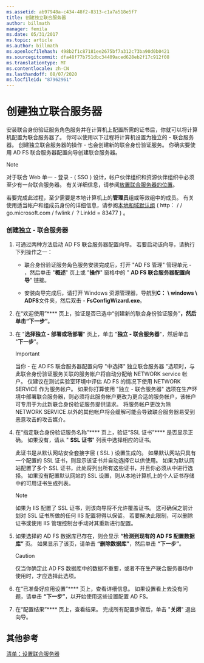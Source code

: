 ```yaml
---
ms.assetid: ab97948a-c434-48f2-8313-c1a7a518e5f7
title: 创建独立联合服务器
author: billmath
manager: femila
ms.date: 05/31/2017
ms.topic: article
ms.author: billmath
ms.openlocfilehash: 498b2f1c87181ee2675bf7a312c73ba90d0b0421
ms.sourcegitcommit: dfa48f77b751dbc34409aced628eb2f17c912f08
ms.translationtype: MT
ms.contentlocale: zh-CN
ms.lasthandoff: 08/07/2020
ms.locfileid: "87962961"
---
```

# <a name="create-a-stand-alone-federation-server"></a>创建独立联合服务器

安装联合身份验证服务角色服务并在计算机上配置所需的证书后，你就可以将计算机配置为联合服务器了。 你可以使用以下过程将计算机设置为独立的 \- 联合服务器。 创建独立联合服务器的操作 \- 也会创建新的联合身份验证服务。 你确实要使用 AD FS 联合服务器配置向导创建联合服务器。

> [!NOTE]
> 对于联合 Web 单一 \- 登录 \- \( SSO \) 设计，帐户伙伴组织和资源伙伴组织中必须至少有一台联合服务器。 有关详细信息，请参阅[放置联合服务器的位置](/previous-versions/windows/it-pro/windows-server-2012-R2-and-2012/dd807127(v=ws.11))。

若要完成此过程，至少需要是本地计算机上的**管理员**组或等效组中的成员。  有关使用适当帐户和组成员身份的详细信息，请参阅[本地和域默认组](https://go.microsoft.com/fwlink/?LinkId=83477) \( http： \/ \/ go.microsoft.com \/ fwlink \/ ？LinkId \= 83477 \) 。

### <a name="to-create-a-stand-alone-federation-server"></a>创建独立 \- 联合服务器

1.  可通过两种方法启动 AD FS 联合服务器配置向导。 若要启动该向导，请执行下列操作之一：

    -   联合身份验证服务角色服务安装完成后，打开 "AD FS 管理" 管理单元 \- ，然后单击 "**概述**" 页上或 "**操作**" 窗格中的 " **AD FS 联合服务器配置向导**" 链接。

    -   安装向导完成后，请打开 Windows 资源管理器，导航到**C： \\ windows \\ ADFS**文件夹，然后双击 \- **FsConfigWizard.exe**。

2.  在“欢迎使用”**** 页上，验证是否已选中“创建新的联合身份验证服务”****，然后单击“下一步”****。

3.  在 "**选择独立 \- 部署或场部署**" 页上，单击 "**独立 \- 联合服务器**"，然后单击 "**下一步**"。

    > [!IMPORTANT]
    > 当你 \- 在 AD FS 联合服务器配置向导 "中选择" 独立联合服务器 "选项时，与此联合身份验证服务关联的服务帐户将自动分配给 NETWORK service 帐户。 仅建议在测试实验室环境中评估 AD FS 的情况下使用 NETWORK SERVICE 作为服务帐户。 如果你打算使用 "独立 \- 联合服务器" 选项在生产环境中部署联合服务器，则必须将此服务帐户更改为更合适的服务帐户，该帐户可专用于为此新联合身份验证服务提供请求。 将服务帐户更改为除 NETWORK SERVICE 以外的其他帐户将会缓解可能会导致联合服务器易受到恶意攻击的攻击媒介。

4.  在“指定联合身份验证服务名称”**** 页上，验证“SSL 证书”**** 是否显示正确。 如果没有，请从 " **SSL 证书**" 列表中选择相应的证书。

    此证书是从默认网站安全套接字层 \( SSL \) 设置生成的。 如果默认网站只具有一个配置的 SSL 证书，则显示该证书并自动选择它以供使用。 如果为默认网站配置了多个 SSL 证书，此处将列出所有这些证书，并且你必须从中进行选择。 如果没有配置默认网站的 SSL 设置，则从本地计算机上的个人证书存储中的可用证书生成列表。

    > [!NOTE]
    > 如果为 IIS 配置了 SSL 证书，则该向导将不允许覆盖证书。 这可确保之前计划对 SSL 证书所做的任何 IIS 配置将得以保留。 若要解决此限制，可以删除证书或使用 IIS 管理控制台手动对其重新进行配置。

5.  如果选择的 AD FS 数据库已存在，则会显示 **“检测到现有的 AD FS 配置数据库”** 页。 如果显示了该页，请单击 **“删除数据库”**，然后单击 **“下一步”**。

    > [!CAUTION]
    > 仅当你确定此 AD FS 数据库中的数据不重要，或者不在生产联合服务器场中使用时，才应选择此选项。

6.  在“已准备好应用设置”**** 页上，查看详细信息。 如果设置看上去没有问题，请单击 **“下一步”**，以开始使用这些设置配置 AD FS。

7.  在“配置结果”**** 页上，查看结果。 完成所有配置步骤后，单击 "**关闭**" 退出向导。

## <a name="additional-references"></a>其他参考
[清单：设置联合服务器](Checklist--Setting-Up-a-Federation-Server.md)

